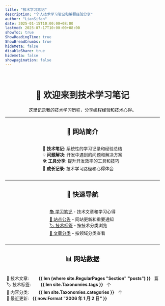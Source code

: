 ```yaml
---
title: "技术学习笔记"
description: "个人技术学习笔记和编程经验分享"
author: "LianSifan"
date: 2025-01-15T10:00:00+08:00
lastmod: 2025-07-17T10:00:00+08:00
showToc: true
ShowReadingTime: true
ShowBreadCrumbs: true
hideMeta: false
disableShare: true
hidemeta: false
showpagination: false
---
```


<br>
<div style="text-align: center;">

# 🚀 欢迎来到技术学习笔记

这里记录我的技术学习历程，分享编程经验和技术心得。

---

## 🎯 网站简介

<div style="display: flex; justify-content: center;">
<div style="text-align: left;">

📝 **技术笔记**: 系统性的学习记录和经验总结<br>
💡 **问题解决**: 开发中遇到的问题和解决方案<br>
🛠️ **工具分享**: 提升开发效率的工具和技巧<br>
🌱 **成长记录**: 技术学习路径和心得体会

</div>
</div>

---

## 📖 快速导航

<div style="display: flex; justify-content: center;">
<div style="text-align: left;">

[📚 学习笔记](/posts/) - 技术文章和学习心得<br>
[📢 站点公告](/announcements/) - 网站更新和重要通知<br>
[🏷️ 技术标签](/tags/) - 按技术分类浏览<br>
[📁 文章分类](/categories/) - 按领域分类查看

</div>
</div>

---

## 📊 网站数据

<div style="display: flex; justify-content: center;">
<div style="text-align: left;">

📄 技术文章: &nbsp;&nbsp;&nbsp;&nbsp;&nbsp;&nbsp;&nbsp;**{{ len (where site.RegularPages "Section" "posts") }}** &nbsp;&nbsp;篇<br>
🏷️ 技术标签: &nbsp;&nbsp;&nbsp;&nbsp;&nbsp;&nbsp;&nbsp;**{{ len site.Taxonomies.tags }}** &nbsp;&nbsp;个<br>
📁 内容分类: &nbsp;&nbsp;&nbsp;&nbsp;&nbsp;&nbsp;&nbsp;**{{ len site.Taxonomies.categories }}** &nbsp;&nbsp;个<br>
🔄 最近更新: &nbsp;&nbsp;**{{ now.Format "2006 年 1 月 2 日" }}**

</div>
</div>

</div>
